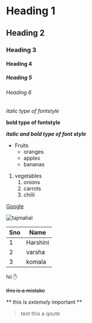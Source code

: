 # Heading 1
## Heading 2
### Heading 3
#### Heading 4
##### Heading 5
###### Heading 6
*italic type of fontstyle*

**bold type of fontstyle**

***italic and bold type of font style*** 

* Fruits
  * oranges
  * apples
  * bananas
  
1. vegetables
   1. onions
   2. carrots
   3. chilli
 
[Google](https://www.google.com/)

![tajmahal](https://encrypted-tbn0.gstatic.com/images?q=tbn:ANd9GcTvjVa0nJ_eQwzetqBRTPwSAO7Jk7QQJEvJgK32DWWUMTyLLKX7gEivL-Jzjo5hd1dzN2Y&usqp=CAU)

Sno|Name
----|----
1|Harshini
2|varsha
3|komala

hii ✋

~~this is a mistake~~

** this is *extemely* important **

> text this a qoute

